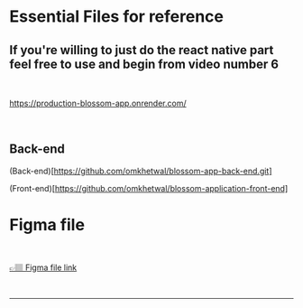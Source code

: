 # Essential Files for reference


## If you're willing to just do the react native part feel free to use and begin from video number 6

<br>


https://production-blossom-app.onrender.com/

<br>

## Back-end

(Back-end)[https://github.com/omkhetwal/blossom-app-back-end.git]

(Front-end)[https://github.com/omkhetwal/blossom-application-front-end]

# Figma file
<br>


[👉🏽 Figma file link](https://www.figma.com/file/890cxi0KsiVwVGYfIIfuYp/React-Native---Blossom-App?node-id=0%3A1&t=1yrUH5aqqE5lINEM-1)

<br>

---





